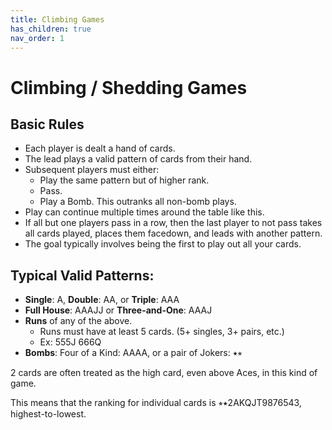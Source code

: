 ```yaml
---
title: Climbing Games
has_children: true
nav_order: 1
---
```


# Climbing / Shedding Games

## Basic Rules

- Each player is dealt a hand of cards.
- The lead plays a valid pattern of cards from their hand.
- Subsequent players must either:
    - Play the same pattern but of higher rank.
    - Pass.
    - Play a Bomb. This outranks all non-bomb plays.
- Play can continue multiple times around the table like this.
- If all but one players pass in a row, then the last player to not pass takes all cards played, places them facedown, and leads with another pattern. 
- The goal typically involves being the first to play out all your cards.

## Typical Valid Patterns:

- **Single**: <span class="card">A</span>, **Double**: <span class="card">A</span><span class="card">A</span>, or **Triple**: <span class="card">A</span><span class="card">A</span><span class="card">A</span>
- **Full House**: <span class="card">A</span><span class="card">A</span><span class="card">A</span><span class="card">J</span><span class="card">J</span> or **Three-and-One**: <span class="card">A</span><span class="card">A</span><span class="card">A</span><span class="card">J</span>
- **Runs** of any of the above. 
  - Runs must have at least 5 cards. (5+ singles, 3+ pairs, etc.)
  - Ex: <span class="card">5</span><span class="card">5</span><span class="card">5</span><span class="card">J</span> <span class="card">6</span><span class="card">6</span><span class="card">6</span><span class="card">Q</span>
- **Bombs**: Four of a Kind: <span class="card">A</span><span class="card">A</span><span class="card">A</span><span class="card">A</span>, or a pair of Jokers: <span class="card">⭑</span><span class="card">⭒</span>

2 cards are often treated as the high card, even above Aces, in this kind of game.

This means that the ranking for individual cards is ⭒⭑2AKQJT9876543, highest-to-lowest.





<!--
- Each player is dealt a hand of cards.
- The lead plays a valid pattern of cards from their hand.
- Subsequent players must either:
    - Play the same pattern but of higher rank.
    - Pass.
    - Play a Bomb. This outranks all non-bomb plays.
- Play can continue multiple times around the table like this.
- If all but one players pass in a row, then the last player to not pass takes all cards played, places them facedown, and leads with another pattern.
- Typical Valid Patterns:
    - Single: **[A]**, Double: **[A][A]**, or Triple: **[A][A][[A]**
    - Full House: **[A][A][A][J][J]** or Three-and-One: **[A][A][A][J]**
    - Runs of any of the above. (Runs of singles must have at least 5 cards.)
      - Ex: **[5][5][5][J]** **[6][6][6][Q]**
    - **Bombs**: Four of a Kind: **[A][A][A][A]**, or a pair of Jokers: **[⭑][⭒]**-->




